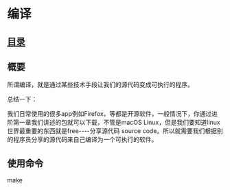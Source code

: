 # 编译
## [目录](./summary.md)
## 概要
所谓编译，就是通过某些技术手段让我们的源代码变成可执行的程序。

总结一下：

我们日常使用的很多app例如Firefox，等都是开源软件，一般情况下，你通过进阶第一章我们讲述的包就可以下载，不管是macOS Linux，但是我们要知道linux世界最重要的东西就是free----分享源代码 source code。所以就需要我们根据别的程序员分享的源代码来自己编译为一个可执行的软件。

## 使用命令
make

## 
